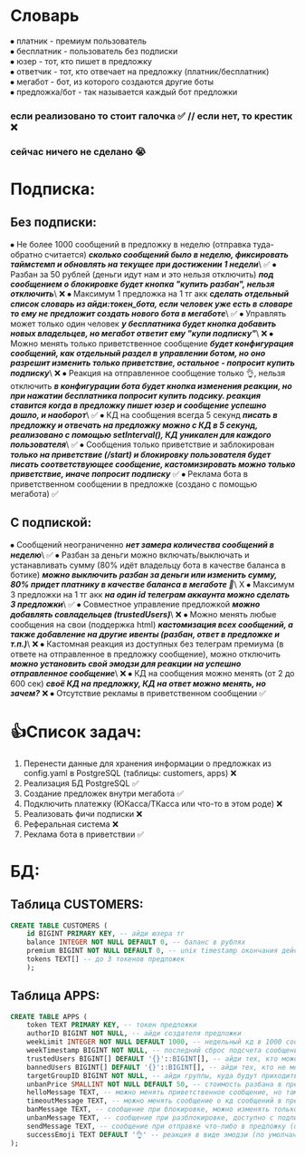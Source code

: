 # Словарь
⦁ платник - премиум пользователь\
⦁ бесплатник - пользователь без подписки\
⦁ юзер - тот, кто пишет в предложку\
⦁ ответчик - тот, кто отвечает на предложку (платник/бесплатник)\
⦁ мегабот - бот, из которого создаются другие боты\
⦁ предложка/бот - так называется каждый бот предложки

### если реализовано то стоит галочка ✅ // если нет, то крестик ❌
### сейчас ничего не сделано 😭

# Подписка:
## Без подписки:
⦁ Не более 1000 сообщений в предложку в неделю (отправка туда-обратно считается) ***сколько сообщений было в неделю, фиксировать таймстемп и обновлять на текущее при достижении 1 недели***\ ✅
⦁ Разбан за 50 рублей (деньги идут нам и это нельзя отключить) ***под сообщением о блокировке будет кнопка "купить разбан", нельзя отключить***\ ❌
⦁ Максимум 1 предложка на 1 тг акк ***сделать отдельный список словарь из айди:токен_бота, если человек уже есть в словаре то ему не предложит создать нового бота в мегаботе***\ ✅
⦁ Управлять может только один человек ***у бесплатника будет кнопка добавить новых владельцев, но мегабот ответит ему "купи подписку"***\ ❌
⦁ Можно менять только приветственное сообщение ***будет конфигурация сообщений, как отдельный раздел в управлении ботом, но оно разрешит изменить только приветствие, остальное - попросит купить подписку***\ ❌
⦁ Реакция на отправленное сообщение только 👌, нельзя отключить ***в конфигурации бота будет кнопка изменения реакции, но при нажатии бесплатника попросит купить подсику. реакция ставится когда в предложку пишет юзер и сообщение успешно дошло, и наоборот***\ ✅
⦁ КД на сообщения всегда 5 секунд ***писать в предложку и отвечать на предложку можно с КД в 5 секунд, реализовано с помощью setInterval(), КД уникален для каждого пользователя***\ ✅
⦁ Сообщения только приветствие и заблокирован ***только на приветствие (/start) и блокировку пользователя будет писать соответствующее сообщение, кастомизировать можно только приветствие, иначе попросит подписку*** ✅
⦁ Реклама бота в приветственном сообщении в предложке (создано с помощью мегабота) ✅

## С подпиской:
⦁ Сообщений неограниченно ***нет замера количества сообщений в неделю***\ ✅
⦁ Разбан за деньги можно включать/выключать и устанавливать сумму (80% идёт владельцу бота в качестве баланса в ботике) ***можно выключить разбан за деньги или изменить сумму, 80% придет платнику в качестве баланса в мегаботе 🤑***\ X
⦁ Максимум 3 предложки на 1 тг акк ***на один id телеграм аккаунта можно сделать 3 предложки***\ ✅
⦁ Совместное управление предложкой ***можно добавлять совладельцев (trustedUsers)***\ ❌
⦁ Можно менять любые сообщения на свои (поддержка html) ***кастомизация всех сообщений, а также добавление на другие ивенты (разбан, ответ в предложке и т.п.)***\ ❌
⦁ Кастомная реакция из доступных без телеграм премиума (в ответе на отправленное в предложку сообщение), можно отключить ***можно установить свой эмодзи для реакции на успешно отправленное сообщение***\ ❌
⦁ КД на сообщения можно менять (от 2 до 600 сек) ***своё КД на предложку, КД на ответ можно менять, но зачем?*** ❌
⦁ Отсутствие рекламы в приветственном сообщении ✅

# 👍Список задач:
1. Перенести данные для хранения информации о предложках из config.yaml в PostgreSQL (таблицы: customers, apps) ❌
2. Реализация БД PostgreSQL ✅
3. Создание предложек внутри мегабота ✅
4. Подключить платежку (ЮКасса/ТКасса или что-то в этом роде) ❌
5. Реализовать фичи подписки ❌
6. Реферальная система ❌
7. Реклама бота в приветствии ✅

# БД:
## Таблица CUSTOMERS:
```sql
CREATE TABLE CUSTOMERS (
    id BIGINT PRIMARY KEY, -- айди юзера тг
    balance INTEGER NOT NULL DEFAULT 0, -- баланс в рублях
    premium BIGINT NOT NULL DEFAULT 0, -- unix timestamp окончания действия подписки
    tokens TEXT[] -- до 3 токенов предложек
    );
```

## Таблица APPS:
```sql
CREATE TABLE APPS (
    token TEXT PRIMARY KEY, -- токен предложки
    authorID BIGINT NOT NULL, -- айди создателя предложки
    weekLimit INTEGER NOT NULL DEFAULT 1000, -- недельный кд в 1000 сообщений для бомжей
    weekTimestamp BIGINT NOT NULL, -- последний сброс подсчета сообщений (unix timestamp)
    trustedUsers BIGINT[] DEFAULT '{}'::BIGINT[], -- айди тех, кто может управлять предложкой (для богатых)
    bannedUsers BIGINT[] DEFAULT '{}'::BIGINT[], -- айди тех, кто не может писать в предложку (для всех)
    targetGroupID BIGINT NOT NULL, -- айди группы, куда будут приходить сообщения из предложки
    unbanPrice SMALLINT NOT NULL DEFAULT 50, -- стоимость разбана в предложке (20% идет нам, если чел богатый или 100% нам, если бомж)
    helloMessage TEXT, -- можно менять приветственное сообщение, но там реклама для бомжей
    timeoutMessage TEXT, -- можно менять сообщение о кд сообщений в предложке
    banMessage TEXT, -- сообщение при блокировке, можно изменять только с подпиской
    unbanMessage TEXT, -- сообщение при разблокировке, доступно с подпиской (в том числе его отправка)
    sendMessage TEXT, -- сообщение при отправке что-либо в предложку (отключено для фри, с подпиской можно изменять)
    successEmoji TEXT DEFAULT '👌' -- реакция в виде эмодзи (по умолчанию 👌, богатые могут менять)
);
```